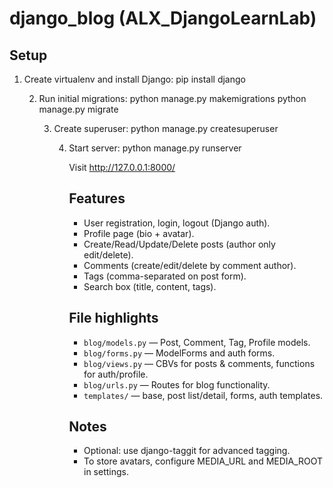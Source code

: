 # django_blog (ALX_DjangoLearnLab)

## Setup
1. Create virtualenv and install Django:
   pip install django

   2. Run initial migrations:
      python manage.py makemigrations
         python manage.py migrate

         3. Create superuser:
            python manage.py createsuperuser

            4. Start server:
               python manage.py runserver

               Visit http://127.0.0.1:8000/

               ## Features
               - User registration, login, logout (Django auth).
               - Profile page (bio + avatar).
               - Create/Read/Update/Delete posts (author only edit/delete).
               - Comments (create/edit/delete by comment author).
               - Tags (comma-separated on post form).
               - Search box (title, content, tags).

               ## File highlights
               - `blog/models.py` — Post, Comment, Tag, Profile models.
               - `blog/forms.py` — ModelForms and auth forms.
               - `blog/views.py` — CBVs for posts & comments, functions for auth/profile.
               - `blog/urls.py` — Routes for blog functionality.
               - `templates/` — base, post list/detail, forms, auth templates.

               ## Notes
               - Optional: use django-taggit for advanced tagging.
               - To store avatars, configure MEDIA_URL and MEDIA_ROOT in settings.

               